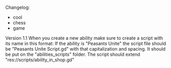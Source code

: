 Changelog:
- cool
- chess
- game

Version 1.1
When you create a new ability make sure to create a script with its name in this format:
  If the ability is "Peasants Unite" the script file should be "Peasants Unite Script.gd" with that capitalization and spacing.
  It should be put on the "abilities_scripts" folder. 
  The script should extend "res://scripts/ability_in_shop.gd"
